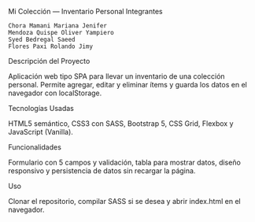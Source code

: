 Mi Colección — Inventario Personal
Integrantes

    Chora Mamani Mariana Jenifer
    Mendoza Quispe Oliver Yampiero
    Syed Bedregal Saeed
    Flores Paxi Rolando Jimy

Descripción del Proyecto

Aplicación web tipo SPA para llevar un inventario de una colección personal. Permite agregar, editar y eliminar ítems y guarda los datos en el navegador con localStorage.

Tecnologías Usadas

HTML5 semántico, CSS3 con SASS, Bootstrap 5, CSS Grid, Flexbox y JavaScript (Vanilla).

Funcionalidades

Formulario con 5 campos y validación, tabla para mostrar datos, diseño responsivo y persistencia de datos sin recargar la página.

Uso

Clonar el repositorio, compilar SASS si se desea y abrir index.html en el navegador.